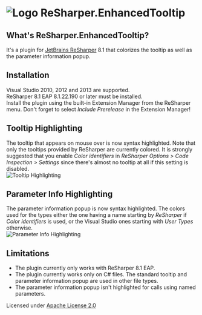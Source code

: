 ![Logo](https://raw.github.com/MrJul/ReSharper.EnhancedTooltip/master/Logo/Logo32.png "Logo") ReSharper.EnhancedTooltip
======

What's ReSharper.EnhancedTooltip?
--------------
It's a plugin for [JetBrains ReSharper](http://www.jetbrains.com/resharper/) 8.1 that colorizes the tooltip as well as the parameter information popup.  

Installation
------------
Visual Studio 2010, 2012 and 2013 are supported.  
ReSharper 8.1 EAP 8.1.22.190 or later must be installed.  
Install the plugin using the built-in Extension Manager from the ReSharper menu. Don't forget to select _Include Prerelease_ in the Extension Manager!  

Tooltip Highlighting
--------------------
The tooltip that appears on mouse over is now syntax highlighted. Note that only the tooltips provided by ReSharper are currently colored. It is strongly suggested that you enable _Color identifiers_ in _ReSharper Options > Code Inspection > Settings_ since there's almost no tooltip at all if this setting is disabled.  
![Tooltip Highlighting](https://raw.github.com/MrJul/ReSharper.EnhancedTooltip/master/Screenshots/Tooltip.png "Tooltip Highlighting")

Parameter Info Highlighting
---------------------------
The parameter information popup is now syntax highlighted.
The colors used for the types either the one having a name starting by _ReSharper_ if _Color identifiers_ is used, or the Visual Studio ones starting with _User Types_ otherwise.  
![Parameter Info Highlighting](https://raw.github.com/MrJul/ReSharper.EnhancedTooltip/master/Screenshots/ParameterInfo.png "Parameter Info Highlighting")

Limitations
-----------
- The plugin currently only works with ReSharper 8.1 EAP.  
- The plugin currently works only on C# files. The standard tooltip and parameter information popup are used in other file types.  
- The parameter information popup isn't highlighted for calls using named parameters.  

Licensed under [Apache License 2.0](http://www.apache.org/licenses/LICENSE-2.0)
